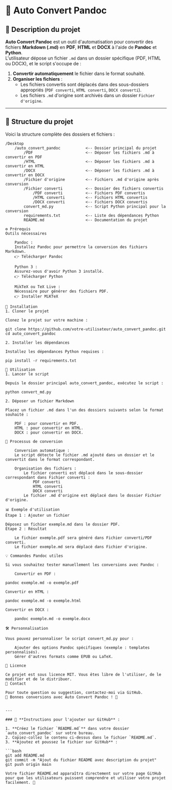 # 🚀 **Auto Convert Pandoc**

## 📝 **Description du projet**

**Auto Convert Pandoc** est un outil d'automatisation pour convertir des fichiers **Markdown (.md)** en **PDF**, **HTML** et **DOCX** à l'aide de **Pandoc** et **Python**.  
L'utilisateur dépose un fichier `.md` dans un dossier spécifique (PDF, HTML ou DOCX), et le script s'occupe de :

1. **Convertir automatiquement** le fichier dans le format souhaité.
2. **Organiser les fichiers** :
   - Les fichiers convertis sont déplacés dans des sous-dossiers appropriés (`PDF converti`, `HTML converti`, `DOCX converti`).
   - Les fichiers `.md` d'origine sont archivés dans un dossier `Fichier d'origine`.

---

## 📂 **Structure du projet**

Voici la structure complète des dossiers et fichiers :

```plaintext
/Desktop
    /auto_convert_pandoc           <-- Dossier principal du projet
        /PDF                       <-- Déposer les fichiers .md à convertir en PDF
        /HTML                      <-- Déposer les fichiers .md à convertir en HTML
        /DOCX                      <-- Déposer les fichiers .md à convertir en DOCX
        /Fichier d'origine         <-- Fichiers .md d'origine après conversion
        /Fichier converti          <-- Dossier des fichiers convertis
            /PDF converti          <-- Fichiers PDF convertis
            /HTML converti         <-- Fichiers HTML convertis
            /DOCX converti         <-- Fichiers DOCX convertis
        convert_md.py              <-- Script Python principal pour la conversion
        requirements.txt           <-- Liste des dépendances Python
        README.md                  <-- Documentation du projet

⚙️ Prérequis
Outils nécessaires

    Pandoc :
    Installez Pandoc pour permettre la conversion des fichiers Markdown.
    👉 Télécharger Pandoc

    Python 3 :
    Assurez-vous d'avoir Python 3 installé.
    👉 Télécharger Python

    MikTeX ou TeX Live :
    Nécessaire pour générer des fichiers PDF.
    👉 Installer MiKTeX

🔧 Installation
1. Cloner le projet

Clonez le projet sur votre machine :

git clone https://github.com/votre-utilisateur/auto_convert_pandoc.git
cd auto_convert_pandoc

2. Installer les dépendances

Installez les dépendances Python requises :

pip install -r requirements.txt

🚀 Utilisation
1. Lancer le script

Depuis le dossier principal auto_convert_pandoc, exécutez le script :

python convert_md.py

2. Déposer un fichier Markdown

Placez un fichier .md dans l'un des dossiers suivants selon le format souhaité :

    PDF : pour convertir en PDF.
    HTML : pour convertir en HTML.
    DOCX : pour convertir en DOCX.

🔄 Processus de conversion

    Conversion automatique :
    Le script détecte le fichier .md ajouté dans un dossier et le convertit dans le format correspondant.

    Organisation des fichiers :
        Le fichier converti est déplacé dans le sous-dossier correspondant dans Fichier converti :
            PDF converti
            HTML converti
            DOCX converti
        Le fichier .md d'origine est déplacé dans le dossier Fichier d'origine.

📊 Exemple d'utilisation
Étape 1 : Ajouter un fichier

Déposez un fichier exemple.md dans le dossier PDF.
Étape 2 : Résultat

    Le fichier exemple.pdf sera généré dans Fichier converti/PDF converti.
    Le fichier exemple.md sera déplacé dans Fichier d'origine.

💡 Commandes Pandoc utiles

Si vous souhaitez tester manuellement les conversions avec Pandoc :

    Convertir en PDF :

pandoc exemple.md -o exemple.pdf

Convertir en HTML :

pandoc exemple.md -o exemple.html

Convertir en DOCX :

    pandoc exemple.md -o exemple.docx

🛠️ Personnalisation

Vous pouvez personnaliser le script convert_md.py pour :

    Ajouter des options Pandoc spécifiques (exemple : templates personnalisés).
    Gérer d'autres formats comme EPUB ou LaTeX.

📄 Licence

Ce projet est sous licence MIT. Vous êtes libre de l'utiliser, de le modifier et de le distribuer.
📧 Contact

Pour toute question ou suggestion, contactez-moi via GitHub.
🚀 Bonnes conversions avec Auto Convert Pandoc ! 🚀


---

### 📌 **Instructions pour l'ajouter sur GitHub** :

1. **Créez le fichier `README.md`** dans votre dossier `auto_convert_pandoc` sur votre bureau.
2. Copiez-collez le contenu ci-dessus dans le fichier `README.md`.
3. **Ajoutez et poussez le fichier sur GitHub** :

```bash
git add README.md
git commit -m "Ajout du fichier README avec description du projet"
git push origin main

Votre fichier README.md apparaîtra directement sur votre page GitHub pour que les utilisateurs puissent comprendre et utiliser votre projet facilement. 🚀

